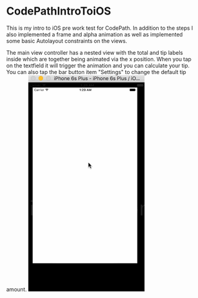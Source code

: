 # CodePathIntroToiOS

This is my intro to iOS pre work test for CodePath. In addition to the steps I also implemented a frame and alpha animation as well as implemented some basic Autolayout constraints on the views.

The main view controller has a nested view with the total and tip labels inside which are together being animated via the x position. When you tap on the textfield it will trigger the animation and you can calculate your tip. You can also tap the bar button item "Settings" to change the default tip amount.
![alt tag](walkthrough2.gif)

